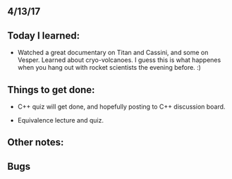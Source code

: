 ## 4/13/17

## Today I learned:

- Watched a great documentary on Titan and Cassini, and some on Vesper. Learned about cryo-volcanoes. 
  I guess this is what happenes when you hang out with rocket scientists the evening before. :)



## Things to get done:

- C++ quiz will get done, and hopefully posting to C++ discussion board. 

- Equivalence lecture and quiz. 



## Other notes: 



## Bugs

